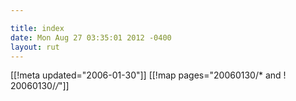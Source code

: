```yaml
---

title: index
date: Mon Aug 27 03:35:01 2012 -0400
layout: rut
---
```


[[!meta updated="2006-01-30"]]
[[!map pages="20060130/* and ! 20060130/*/*"]]

